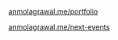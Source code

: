 [anmolagrawal.me/portfolio](http://anmolagrawal.me/portfolio/)


[anmolagrawal.me/next-events](http://anmolagrawal.me/next-events/)
